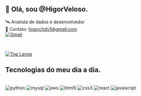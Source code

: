## 👋 Olá, sou @HigorVeloso.
🛰️ Analista de dados e desenvolvedor<br/>
💭 Contato: higorchdv1@gmail.com<br/>
  [![Gmail](https://img.shields.io/badge/Gmail-D14836?style=for-the-badge&logo=gmail&logoColor=white)](https://mail.google.com/mail/u/1/#inbox?compose=new)

  <br/>

[![Top Langs](https://github-readme-stats.vercel.app/api/top-langs/?username=HigorVeloso&layout=donut)](https://github.com/anuraghazra/github-readme-stats)

## Tecnologias do meu dia a dia. 
<div style="display: inline_block"><br/>
    <img align="center" alt="python" src="https://img.shields.io/badge/Python-14354C?style=for-the-badge&logo=python&logoColor=white"/>
    <img align="center" alt="mysql" src="https://img.shields.io/badge/MySQL-00000F?style=for-the-badge&logo=mysql&logoColor=white"/>
    <img align="center" alt="aws" src="https://img.shields.io/badge/Amazon_AWS-FF9900?style=for-the-badge&logo=amazonaws&logoColor=white"/>
    <img align="center" alt="html5" src="https://img.shields.io/badge/HTML5-E34F26?style=for-the-badge&logo=html5&logoColor=white"/>
    <img align="center" alt="css3" src="https://img.shields.io/badge/CSS3-1572B6?style=for-the-badge&logo=css3&logoColor=white"/>
    <img align="center" alt="react" src="https://img.shields.io/badge/React-20232A?style=for-the-badge&logo=react&logoColor=61DAFB"/>
    <img align="center" alt="javascript" src="https://img.shields.io/badge/JavaScript-F7DF1E?style=for-the-badge&logo=javascript&logoColor=black"/>
    
</div>
